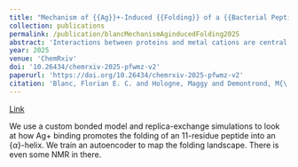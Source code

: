```yaml
---
title: "Mechanism of {{Ag}}+-Induced {{Folding}} of a {{Bacterial Peptide}} from {{Replica-Exchange Molecular Simulations}}"
collection: publications
permalink: /publication/blancMechanismAginducedFolding2025
abstract: 'Interactions between proteins and metal cations are central to biochemical processes and shape protein structures. SilE, an intrinsically disordered protein involved in bacterial silver-resistance, folds into {$\alpha$}-helices upon binding Ag+ ions. Focusing on the B1 peptide fragment from SilE, we investigate the mechanism of Ag+-induced folding with simulations and NMR experiments. We first derive force-field parameters for Ag+-protein interactions using DFT. Then, we use replica-exchange simulations, deep learning and NMR to map B1's folding landscape and reveal how it is shaped by Ag+. Specifically, Ag+ binding promotes folding by entropic penalization of the disordered state and electrostatic stabilization of the folded state. We also describe how Ag+ alters the folding pathway. Overall, we improve the understanding of metal-induced protein folding and lay the groundwork for further computational investigations of the bacterial silver-resistance machinery.'
year: 2025
venue: 'ChemRxiv' 
doi: '10.26434/chemrxiv-2025-pfwmz-v2'
paperurl: 'https://doi.org/10.26434/chemrxiv-2025-pfwmz-v2'
citation: 'Blanc, Florian E. C. and Hologne, Maggy and Demontrond, M{\'e}lodie and Chermette, Henry and Walker, Olivier (2025). "Mechanism of {{Ag}}+-Induced {{Folding}} of a {{Bacterial Peptide}} from {{Replica-Exchange Molecular Simulations}}." <i>ChemRxiv</i>'
---
```


[Link](https://doi.org/10.26434/chemrxiv-2025-pfwmz-v2)

We use a custom bonded model and replica-exchange simulations to look at how Ag+ binding promotes the folding of an 11-residue peptide into an {$\alpha$}-helix. We train an autoencoder to map the folding landscape. There is even some NMR in there.
